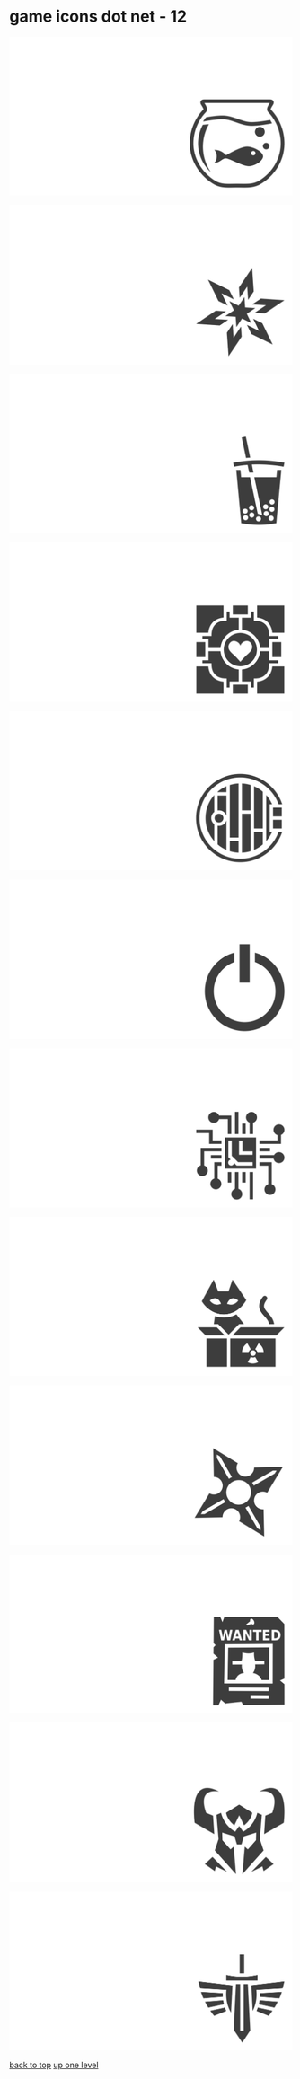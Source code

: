 # game icons dot net - 12
[![game_icons_dot_net_aquarium.png](/terminal/grey%20on%20alpha/little/game%20icons%20dot%20net/game_icons_dot_net_aquarium.png "game_icons_dot_net_aquarium.png")](/terminal/grey%20on%20alpha/little/game%20icons%20dot%20net/game_icons_dot_net_aquarium.png)

[![game_icons_dot_net_beveled_star.png](/terminal/grey%20on%20alpha/little/game%20icons%20dot%20net/game_icons_dot_net_beveled_star.png "game_icons_dot_net_beveled_star.png")](/terminal/grey%20on%20alpha/little/game%20icons%20dot%20net/game_icons_dot_net_beveled_star.png)

[![game_icons_dot_net_boba.png](/terminal/grey%20on%20alpha/little/game%20icons%20dot%20net/game_icons_dot_net_boba.png "game_icons_dot_net_boba.png")](/terminal/grey%20on%20alpha/little/game%20icons%20dot%20net/game_icons_dot_net_boba.png)

[![game_icons_dot_net_companion_cube_border.png](/terminal/grey%20on%20alpha/little/game%20icons%20dot%20net/game_icons_dot_net_companion_cube_border.png "game_icons_dot_net_companion_cube_border.png")](/terminal/grey%20on%20alpha/little/game%20icons%20dot%20net/game_icons_dot_net_companion_cube_border.png)

[![game_icons_dot_net_hobbit_door.png](/terminal/grey%20on%20alpha/little/game%20icons%20dot%20net/game_icons_dot_net_hobbit_door.png "game_icons_dot_net_hobbit_door.png")](/terminal/grey%20on%20alpha/little/game%20icons%20dot%20net/game_icons_dot_net_hobbit_door.png)

[![game_icons_dot_net_power_button.png](/terminal/grey%20on%20alpha/little/game%20icons%20dot%20net/game_icons_dot_net_power_button.png "game_icons_dot_net_power_button.png")](/terminal/grey%20on%20alpha/little/game%20icons%20dot%20net/game_icons_dot_net_power_button.png)

[![game_icons_dot_net_processor.png](/terminal/grey%20on%20alpha/little/game%20icons%20dot%20net/game_icons_dot_net_processor.png "game_icons_dot_net_processor.png")](/terminal/grey%20on%20alpha/little/game%20icons%20dot%20net/game_icons_dot_net_processor.png)

[![game_icons_dot_net_schrodingers_cat_alive.png](/terminal/grey%20on%20alpha/little/game%20icons%20dot%20net/game_icons_dot_net_schrodingers_cat_alive.png "game_icons_dot_net_schrodingers_cat_alive.png")](/terminal/grey%20on%20alpha/little/game%20icons%20dot%20net/game_icons_dot_net_schrodingers_cat_alive.png)

[![game_icons_dot_net_shuriken.png](/terminal/grey%20on%20alpha/little/game%20icons%20dot%20net/game_icons_dot_net_shuriken.png "game_icons_dot_net_shuriken.png")](/terminal/grey%20on%20alpha/little/game%20icons%20dot%20net/game_icons_dot_net_shuriken.png)

[![game_icons_dot_net_wanted_reward.png](/terminal/grey%20on%20alpha/little/game%20icons%20dot%20net/game_icons_dot_net_wanted_reward.png "game_icons_dot_net_wanted_reward.png")](/terminal/grey%20on%20alpha/little/game%20icons%20dot%20net/game_icons_dot_net_wanted_reward.png)

[![game_icons_dot_net_warlord_helmet.png](/terminal/grey%20on%20alpha/little/game%20icons%20dot%20net/game_icons_dot_net_warlord_helmet.png "game_icons_dot_net_warlord_helmet.png")](/terminal/grey%20on%20alpha/little/game%20icons%20dot%20net/game_icons_dot_net_warlord_helmet.png)

[![game_icons_dot_net_winged_sword.png](/terminal/grey%20on%20alpha/little/game%20icons%20dot%20net/game_icons_dot_net_winged_sword.png "game_icons_dot_net_winged_sword.png")](/terminal/grey%20on%20alpha/little/game%20icons%20dot%20net/game_icons_dot_net_winged_sword.png)



[back to top](#)
[up one level](/terminal/grey%20on%20alpha/little/README.MD)
